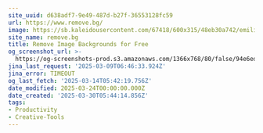 ```yaml
---
site_uuid: d638adf7-9e49-487d-b27f-36553128fc59
url: https://www.remove.bg/
image: https://sb.kaleidousercontent.com/67418/600x315/48eb30a742/emilia-og-image.jpg
site_name: remove.bg
title: Remove Image Backgrounds for Free
og_screenshot_url: >-
  https://og-screenshots-prod.s3.amazonaws.com/1366x768/80/false/94e6ed553c665c9f5c4ebea5648849dbe9c8e4851a3039db155c141dbac1a5ba.jpeg
jina_last_request: '2025-03-09T06:46:33.924Z'
jina_error: TIMEOUT
og_last_fetch: '2025-03-14T05:42:19.756Z'
date_modified: 2025-03-24T00:00:00.000Z
date_created: '2025-03-30T05:44:14.856Z'
tags:
- Productivity
- Creative-Tools
---
```










